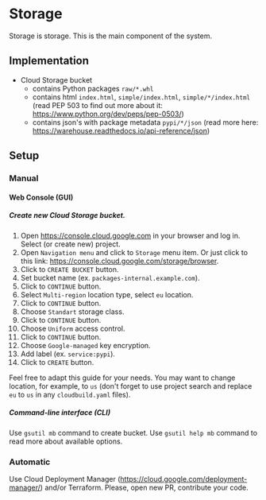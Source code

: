 Storage
=======

Storage is storage. This is the main component of the system.

Implementation
--------------

- Cloud Storage bucket
  - contains Python packages `raw/*.whl`
  - contains html `index.html`, `simple/index.html`, `simple/*/index.html` (read PEP 503 to find out more about it: https://www.python.org/dev/peps/pep-0503/)
  - contains json's with package metadata `pypi/*/json` (read more here: https://warehouse.readthedocs.io/api-reference/json)

Setup
-----

### Manual

#### Web Console (GUI)

##### Create new Cloud Storage bucket.

1. Open https://console.cloud.google.com in your browser and log in. Select (or create new) project.
2. Open `Navigation menu` and click to `Storage` menu item. Or just click to this link: https://console.cloud.google.com/storage/browser.
3. Click to `CREATE BUCKET` button.
4. Set bucket name (ex. `packages-internal.example.com`).
5. Click to `CONTINUE` button.
6. Select `Multi-region` location type, select `eu` location.
7. Click to `CONTINUE` button.
8. Choose `Standart` storage class.
9. Click to `CONTINUE` button.
10. Choose `Uniform` access control.
11. Click to `CONTINUE` button.
12. Choose `Google-managed` key encryption.
13. Add label (ex. `service:pypi`).
14. Click to `CREATE` button.

Feel free to adapt this guide for your needs. You may want to change location, for example, to `us` (don't forget to use project search and replace `eu` to `us` in any `cloudbuild.yaml` files).  

##### Command-line interface (CLI)

Use `gsutil mb` command to create bucket. Use `gsutil help mb` command to read more about available options.

### Automatic

Use Cloud Deployment Manager (https://cloud.google.com/deployment-manager/) and/or Terraform. Please, open new PR, contribute your code.
